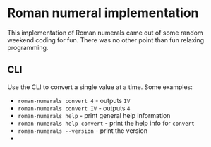 # Roman numeral implementation

This implementation of Roman numerals came out of some random weekend coding for fun. There was no other point
than fun relaxing programming.

## CLI

Use the CLI to convert a single value at a time. Some examples:
- `roman-numerals convert 4` - outputs `IV`
- `roman-numerals convert IV` - outputs `4`
- `roman-numerals help` - print general help information
- `roman-numerals help convert` - print the help info for `convert`
- `roman-numerals --version` - print the version
- 